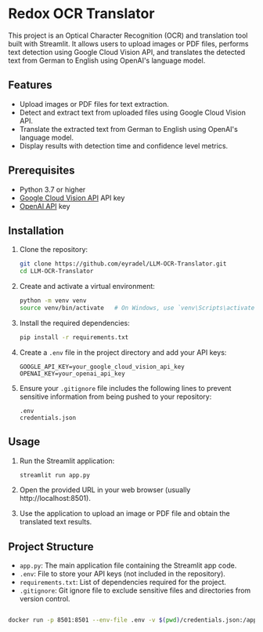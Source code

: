 # Redox OCR Translator

This project is an Optical Character Recognition (OCR) and translation tool built with Streamlit. It allows users to upload images or PDF files, performs text detection using Google Cloud Vision API, and translates the detected text from German to English using OpenAI's language model.

## Features

- Upload images or PDF files for text extraction.
- Detect and extract text from uploaded files using Google Cloud Vision API.
- Translate the extracted text from German to English using OpenAI's language model.
- Display results with detection time and confidence level metrics.

## Prerequisites

- Python 3.7 or higher
- [Google Cloud Vision API](https://cloud.google.com/vision) API key
- [OpenAI API](https://openai.com/) key

## Installation

1. Clone the repository:
    ```bash
    git clone https://github.com/eyradel/LLM-OCR-Translator.git
    cd LLM-OCR-Translator
    ```

2. Create and activate a virtual environment:
    ```bash
    python -m venv venv
    source venv/bin/activate   # On Windows, use `venv\Scripts\activate`
    ```

3. Install the required dependencies:
    ```bash
    pip install -r requirements.txt
    ```

4. Create a `.env` file in the project directory and add your API keys:
    ```plaintext
    GOOGLE_API_KEY=your_google_cloud_vision_api_key
    OPENAI_KEY=your_openai_api_key
    ```

5. Ensure your `.gitignore` file includes the following lines to prevent sensitive information from being pushed to your repository:
    ```plaintext
    .env
    credentials.json
    ```

## Usage

1. Run the Streamlit application:
    ```bash
    streamlit run app.py
    ```

2. Open the provided URL in your web browser (usually http://localhost:8501).

3. Use the application to upload an image or PDF file and obtain the translated text results.

## Project Structure

- `app.py`: The main application file containing the Streamlit app code.
- `.env`: File to store your API keys (not included in the repository).
- `requirements.txt`: List of dependencies required for the project.
- `.gitignore`: Git ignore file to exclude sensitive files and directories from version control.

```bash

docker run -p 8501:8501 --env-file .env -v $(pwd)/credentials.json:/app/credentials.json streamlit-ocr-translator

```
